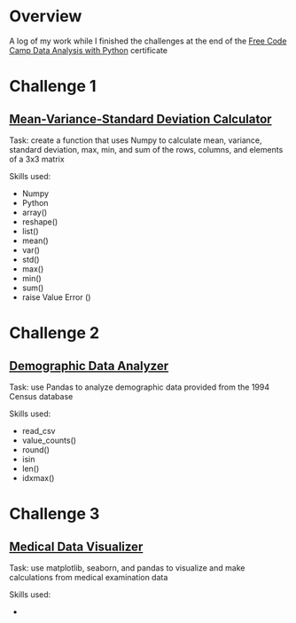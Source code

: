 # Overview

A log of my work while I finished the challenges at the end of the [Free Code Camp Data Analysis with Python](https://www.freecodecamp.org/learn/data-analysis-with-python/) certificate

# Challenge 1
## [Mean-Variance-Standard Deviation Calculator](https://www.freecodecamp.org/learn/data-analysis-with-python/data-analysis-with-python-projects/mean-variance-standard-deviation-calculator)

Task: create a function that uses Numpy to calculate mean, variance, standard deviation, max, min, and sum of the rows, columns, and elements of a 3x3 matrix

Skills used:

* Numpy
* Python
* array()
* reshape()
* list()
* mean()
* var()
* std()
* max()
* min()
* sum()
* raise Value Error ()

# Challenge 2
## [Demographic Data Analyzer](https://www.freecodecamp.org/learn/data-analysis-with-python/data-analysis-with-python-projects/demographic-data-analyzer)

Task: use Pandas to analyze demographic data provided from the 1994 Census database

Skills used:

* read_csv
* value_counts()
* round()
* isin
* len()
* idxmax()

# Challenge 3
## [Medical Data Visualizer](https://www.freecodecamp.org/learn/data-analysis-with-python/data-analysis-with-python-projects/medical-data-visualizer)

Task: use matplotlib, seaborn, and pandas to visualize and make calculations from medical examination data

Skills used:

* 



